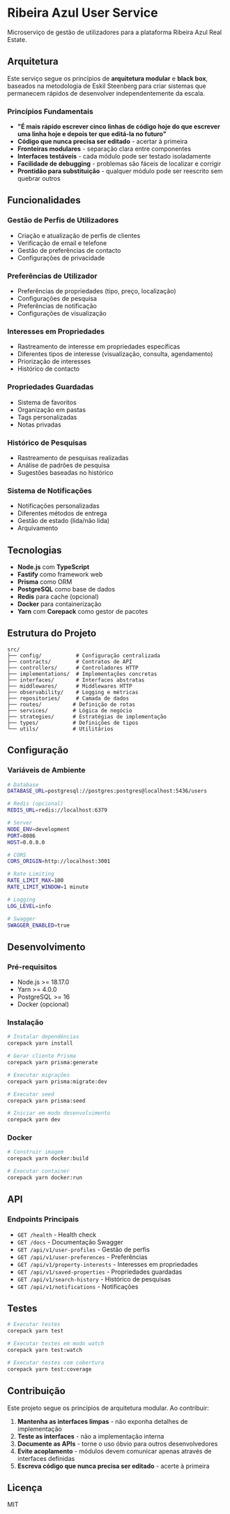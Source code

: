 # Ribeira Azul User Service

Microserviço de gestão de utilizadores para a plataforma Ribeira Azul Real Estate.

## Arquitetura

Este serviço segue os princípios de **arquitetura modular** e **black box**, baseados na metodologia de Eskil Steenberg para criar sistemas que permanecem rápidos de desenvolver independentemente da escala.

### Princípios Fundamentais

- **"É mais rápido escrever cinco linhas de código hoje do que escrever uma linha hoje e depois ter que editá-la no futuro"**
- **Código que nunca precisa ser editado** - acertar à primeira
- **Fronteiras modulares** - separação clara entre componentes
- **Interfaces testáveis** - cada módulo pode ser testado isoladamente
- **Facilidade de debugging** - problemas são fáceis de localizar e corrigir
- **Prontidão para substituição** - qualquer módulo pode ser reescrito sem quebrar outros

## Funcionalidades

### Gestão de Perfis de Utilizadores
- Criação e atualização de perfis de clientes
- Verificação de email e telefone
- Gestão de preferências de contacto
- Configurações de privacidade

### Preferências de Utilizador
- Preferências de propriedades (tipo, preço, localização)
- Configurações de pesquisa
- Preferências de notificação
- Configurações de visualização

### Interesses em Propriedades
- Rastreamento de interesse em propriedades específicas
- Diferentes tipos de interesse (visualização, consulta, agendamento)
- Priorização de interesses
- Histórico de contacto

### Propriedades Guardadas
- Sistema de favoritos
- Organização em pastas
- Tags personalizadas
- Notas privadas

### Histórico de Pesquisas
- Rastreamento de pesquisas realizadas
- Análise de padrões de pesquisa
- Sugestões baseadas no histórico

### Sistema de Notificações
- Notificações personalizadas
- Diferentes métodos de entrega
- Gestão de estado (lida/não lida)
- Arquivamento

## Tecnologias

- **Node.js** com **TypeScript**
- **Fastify** como framework web
- **Prisma** como ORM
- **PostgreSQL** como base de dados
- **Redis** para cache (opcional)
- **Docker** para containerização
- **Yarn** com **Corepack** como gestor de pacotes

## Estrutura do Projeto

```
src/
├── config/           # Configuração centralizada
├── contracts/        # Contratos de API
├── controllers/      # Controladores HTTP
├── implementations/  # Implementações concretas
├── interfaces/       # Interfaces abstratas
├── middlewares/      # Middlewares HTTP
├── observability/    # Logging e métricas
├── repositories/     # Camada de dados
├── routes/          # Definição de rotas
├── services/        # Lógica de negócio
├── strategies/      # Estratégias de implementação
├── types/           # Definições de tipos
└── utils/           # Utilitários
```

## Configuração

### Variáveis de Ambiente

```bash
# Database
DATABASE_URL=postgresql://postgres:postgres@localhost:5436/users

# Redis (opcional)
REDIS_URL=redis://localhost:6379

# Server
NODE_ENV=development
PORT=8086
HOST=0.0.0.0

# CORS
CORS_ORIGIN=http://localhost:3001

# Rate Limiting
RATE_LIMIT_MAX=100
RATE_LIMIT_WINDOW=1 minute

# Logging
LOG_LEVEL=info

# Swagger
SWAGGER_ENABLED=true
```

## Desenvolvimento

### Pré-requisitos

- Node.js >= 18.17.0
- Yarn >= 4.0.0
- PostgreSQL >= 16
- Docker (opcional)

### Instalação

```bash
# Instalar dependências
corepack yarn install

# Gerar cliente Prisma
corepack yarn prisma:generate

# Executar migrações
corepack yarn prisma:migrate:dev

# Executar seed
corepack yarn prisma:seed

# Iniciar em modo desenvolvimento
corepack yarn dev
```

### Docker

```bash
# Construir imagem
corepack yarn docker:build

# Executar container
corepack yarn docker:run
```

## API

### Endpoints Principais

- `GET /health` - Health check
- `GET /docs` - Documentação Swagger
- `GET /api/v1/user-profiles` - Gestão de perfis
- `GET /api/v1/user-preferences` - Preferências
- `GET /api/v1/property-interests` - Interesses em propriedades
- `GET /api/v1/saved-properties` - Propriedades guardadas
- `GET /api/v1/search-history` - Histórico de pesquisas
- `GET /api/v1/notifications` - Notificações

## Testes

```bash
# Executar testes
corepack yarn test

# Executar testes em modo watch
corepack yarn test:watch

# Executar testes com cobertura
corepack yarn test:coverage
```

## Contribuição

Este projeto segue os princípios de arquitetura modular. Ao contribuir:

1. **Mantenha as interfaces limpas** - não exponha detalhes de implementação
2. **Teste as interfaces** - não a implementação interna
3. **Documente as APIs** - torne o uso óbvio para outros desenvolvedores
4. **Evite acoplamento** - módulos devem comunicar apenas através de interfaces definidas
5. **Escreva código que nunca precisa ser editado** - acerte à primeira

## Licença

MIT
